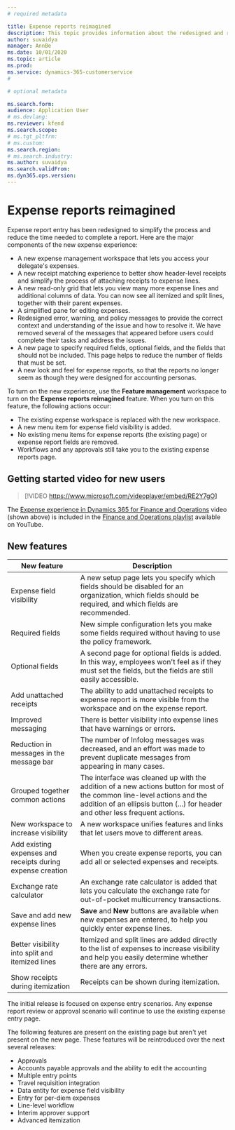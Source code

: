 ```yaml
---
# required metadata

title: Expense reports reimagined
description: This topic provides information about the redesigned and reimagined experience for expense report entry.
author: suvaidya
manager: AnnBe
ms.date: 10/01/2020
ms.topic: article
ms.prod: 
ms.service: dynamics-365-customerservice
#

# optional metadata

ms.search.form: 
audience: Application User
# ms.devlang: 
ms.reviewer: kfend
ms.search.scope: 
# ms.tgt_pltfrm: 
# ms.custom: 
ms.search.region: 
# ms.search.industry: 
ms.author: suvaidya
ms.search.validFrom: 
ms.dyn365.ops.version: 
---
```


# Expense reports reimagined

Expense report entry has been redesigned to simplify the process and reduce the time needed to complete a report. Here are the major components of the new expense experience:

- A new expense management workspace that lets you access your delegate's expenses.
- A new receipt matching experience to better show header-level receipts and simplify the process of attaching receipts to expense lines.
- A new read-only grid that lets you view many more expense lines and additional columns of data. You can now see all itemized and split lines, together with their parent expenses.
- A simplified pane for editing expenses.
- Redesigned error, warning, and policy messages to provide the correct context and understanding of the issue and how to resolve it. We have removed several of the messages that appeared before users could complete their tasks and address the issues.
- A new page to specify required fields, optional fields, and the fields that should not be included. This page helps to reduce the number of fields that must be set.
- A new look and feel for expense reports, so that the reports no longer seem as though they were designed for accounting personas.

To turn on the new experience, use the **Feature management** workspace to turn on the **Expense reports reimagined** feature. When you turn on this feature, the following actions occur:

- The existing expense workspace is replaced with the new workspace.
- A new menu item for expense field visibility is added.
- No existing menu items for expense reports (the existing page) or expense report fields are removed.
- Workflows and any approvals still take you to the existing expense reports page.

## Getting started video for new users

> [!VIDEO https://www.microsoft.com/videoplayer/embed/RE2Y7gO]

The [Expense experience in Dynamics 365 for Finance and Operations](https://youtu.be/Ocy-MsTvEE0) video (shown above) is included in the [Finance and Operations playlist](https://www.youtube.com/playlist?list=PLcakwueIHoT_SYfIaPGoOhloFoCXiUSyW) available on YouTube.

## New features

| New feature | Description |
|---|----|
| Expense field visibility | A new setup page lets you specify which fields should be disabled for an organization, which fields should be required, and which fields are recommended. |
| Required fields | New simple configuration lets you make some fields required without having to use the policy framework. |
| Optional fields | A second page for optional fields is added. In this way, employees won't feel as if they must set the fields, but the fields are still easily accessible. |
| Add unattached receipts | The ability to add unattached receipts to expense report is more visible from the workspace and on the expense report. |
| Improved messaging | There is better visibility into expense lines that have warnings or errors. |
| Reduction in messages in the message bar| The number of Infolog messages was decreased, and an effort was made to prevent duplicate messages from appearing in many cases. |
| Grouped together common actions | The interface was cleaned up with the addition of a new actions button for most of the common line-level actions and the addition of an ellipsis button (...) for header and other less frequent actions. |
| New workspace to increase visibility | A new workspace unifies features and links that let users move to different areas. |
| Add existing expenses and receipts during expense creation | When you create expense reports, you can add all or selected expenses and receipts. |
| Exchange rate calculator | An exchange rate calculator is added that lets you calculate the exchange rate for out-of-pocket multicurrency transactions. |
| Save and add new expense lines | **Save** and **New** buttons are available when new expenses are entered, to help you quickly enter expense lines. |
| Better visibility into split and itemized lines | Itemized and split lines are added directly to the list of expenses to increase visibility and help you easily determine whether there are any errors. |
| Show receipts during itemization | Receipts can be shown during itemization. |

The initial release is focused on expense entry scenarios. Any expense report review or approval scenario will continue to use the existing expense entry page.

The following features are present on the existing page but aren't yet present on the new page. These features will be reintroduced over the next several releases:

- Approvals
- Accounts payable approvals and the ability to edit the accounting
- Multiple entry points
- Travel requisition integration
- Data entity for expense field visibility
- Entry for per-diem expenses
- Line-level workflow
- Interim approver support
- Advanced itemization
